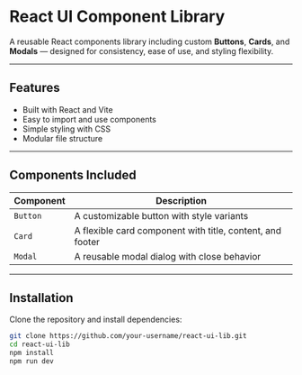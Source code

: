 # React UI Component Library

A reusable React components library including custom **Buttons**, **Cards**, and **Modals** — designed for consistency, ease of use, and styling flexibility.

---

##  Features

-  Built with React and Vite
- Easy to import and use components
- Simple styling with CSS
- Modular file structure

---

##  Components Included

| Component | Description |
|-----------|-------------|
| `Button`  | A customizable button with style variants |
| `Card`    | A flexible card component with title, content, and footer |
| `Modal`   | A reusable modal dialog with close behavior |

---

##  Installation

Clone the repository and install dependencies:

```bash
git clone https://github.com/your-username/react-ui-lib.git
cd react-ui-lib
npm install
npm run dev
